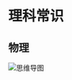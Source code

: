 # 理科常识

## 物理

![思维导图](https://raw.githubusercontent.com/pushmetop/civil-service-exam/master/assets/images/物理.png)